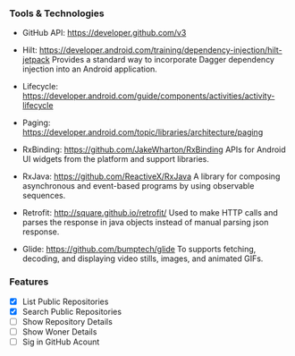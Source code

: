 ### Tools & Technologies
- GitHub API: https://developer.github.com/v3

- Hilt: https://developer.android.com/training/dependency-injection/hilt-jetpack
Provides a standard way to incorporate Dagger dependency injection into an Android application.

- Lifecycle: https://developer.android.com/guide/components/activities/activity-lifecycle

- Paging: https://developer.android.com/topic/libraries/architecture/paging

- RxBinding: https://github.com/JakeWharton/RxBinding
APIs for Android UI widgets from the platform and support libraries.

- RxJava: https://github.com/ReactiveX/RxJava
A library for composing asynchronous and event-based programs by using observable sequences.

- Retrofit: http://square.github.io/retrofit/
Used to make HTTP calls and parses the response in java objects instead of manual parsing json response.

- Glide: https://github.com/bumptech/glide
To supports fetching, decoding, and displaying video stills, images, and animated GIFs.

### Features
 - [x] List Public Repositories
 - [x] Search Public Repositories
 - [ ] Show Repository Details
 - [ ] Show Woner Details
 - [ ] Sig in GitHub Acount
